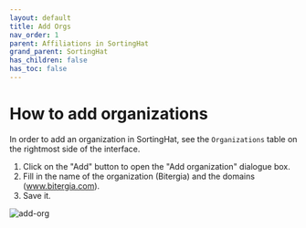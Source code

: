 ```yaml
---
layout: default
title: Add Orgs
nav_order: 1
parent: Affiliations in SortingHat
grand_parent: SortingHat
has_children: false
has_toc: false
---
```


# How to add organizations

In order to add an organization in SortingHat, see the
`Organizations` table on the rightmost side of the interface.

1. Click on the "Add" button to open the "Add organization" dialogue box.
2. Fill in the name of the organization (Bitergia) and the domains
   (www.bitergia.com).
3. Save it.

![add-org](../assets/add-org.png)